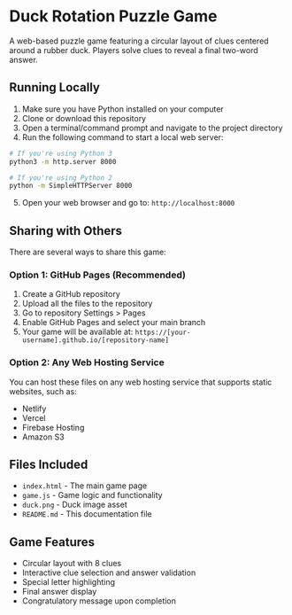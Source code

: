 # Duck Rotation Puzzle Game

A web-based puzzle game featuring a circular layout of clues centered around a rubber duck. Players solve clues to reveal a final two-word answer.

## Running Locally

1. Make sure you have Python installed on your computer
2. Clone or download this repository
3. Open a terminal/command prompt and navigate to the project directory
4. Run the following command to start a local web server:

```bash
# If you're using Python 3
python3 -m http.server 8000

# If you're using Python 2
python -m SimpleHTTPServer 8000
```

5. Open your web browser and go to: `http://localhost:8000`

## Sharing with Others

There are several ways to share this game:

### Option 1: GitHub Pages (Recommended)
1. Create a GitHub repository
2. Upload all the files to the repository
3. Go to repository Settings > Pages
4. Enable GitHub Pages and select your main branch
5. Your game will be available at: `https://[your-username].github.io/[repository-name]`

### Option 2: Any Web Hosting Service
You can host these files on any web hosting service that supports static websites, such as:
- Netlify
- Vercel
- Firebase Hosting
- Amazon S3

## Files Included
- `index.html` - The main game page
- `game.js` - Game logic and functionality
- `duck.png` - Duck image asset
- `README.md` - This documentation file

## Game Features
- Circular layout with 8 clues
- Interactive clue selection and answer validation
- Special letter highlighting
- Final answer display
- Congratulatory message upon completion 